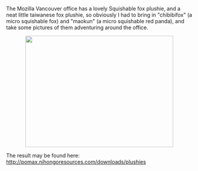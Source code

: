 The Mozilla Vancouver office has a lovely Squishable fox plushie, and a neat little taiwanese fox plushie, so obviously I had to bring in "chibibifox" (a micro squishable fox) and "maokun" (a micro squishable red panda), and take some pictures of them adventuring around the office.

<a href="gh-weblog-2/images/dscf0475.jpg"><img src="/gh-weblog-2/images/dscf0475.jpg" width="400px" height="300px" style="display:block; width:400px; height:300px; margin:auto;"></a>

The  result may be found here: http://pomax.nihongoresources.com/downloads/plushies